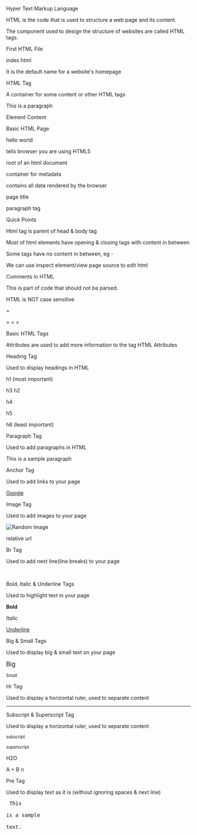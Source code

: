 Hyper Text Markup Language

HTML is the code that is used to
structure a web page and its content.

The component used to design the
structure of websites are called HTML tags.


First HTML File

index.html

It is the default name for a website's homepage

HTML Tag

A container for some content or other HTML tags

<p> This is a paragraph</p>

Element
Content

Basic HTML Page

<!DOCTYPE html>

<html>

<head>

<title>My First Page</title>

</head>

<body>

<p>hello world</p>

</body>

</html>

tells browser you are using HTML5

root of an html document

container for metadata

contains all data rendered by the browser

page title

paragraph tag

Quick Points

Html tag is parent of head & body tag

Most of html elements have opening & closing tags
with content in between

Some tags have no content in between, eg - <br>

We can use inspect element/view page source to edit html

Comments in HTML

<!-- This is an HTML Comment -->
This is part of code that should not be parsed.

HTML is NOT case sensitive

<p> = <P>
<html> = <HTML>

<head> = <HEAD>

<body> = <BODY>


Basic HTML Tags

Attributes are used to add more information to the tag
HTML Attributes

<html lang="en">

Heading Tag

Used to display headings in HTML

h1 (most important)

h3
h2

h4

h5

h6 (least important)

Paragraph Tag

Used to add paragraphs in HTML

<p> This is a sample paragraph </p>

Anchor Tag

Used to add links to your page

<a href="https://google.com"> Google </a>

Image Tag

Used to add images to your page

<img src="/image.png" alt="Random Image">

relative url

Br Tag

Used to add next line(line breaks) to your page

<br>

Bold, Italic & Underline Tags

Used to highlight text in your page

<b> Bold </b>

<i> Italic </i>

<u> Underline </u>

Big & Small Tags

Used to display big & small text on your page

<big> Big </big>

<small> Small </small>

Hr Tag

Used to display a horizontal ruler, used to separate content

<hr>

Subscript & Superscript Tag

Used to display a horizontal ruler, used to separate content

<sub> subscript </sub>

<sup> superscript </sup>

H2O

A + B
n

Pre Tag

Used to display text as it is (without ignoring spaces & next line)

<pre> This

is a sample

text.

</pre>